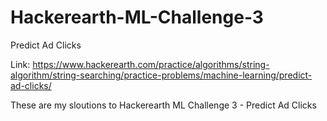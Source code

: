 # Hackerearth-ML-Challenge-3
Predict Ad Clicks

Link: https://www.hackerearth.com/practice/algorithms/string-algorithm/string-searching/practice-problems/machine-learning/predict-ad-clicks/

These are my sloutions to Hackerearth ML Challenge 3 - Predict Ad Clicks
